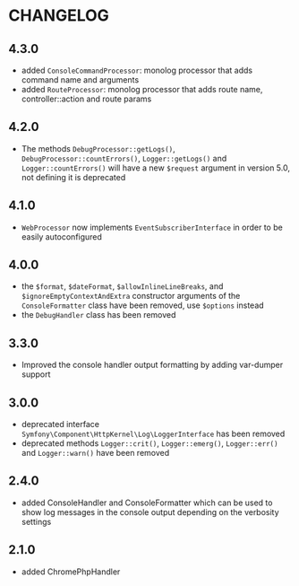 CHANGELOG
=========

4.3.0
-----

 * added `ConsoleCommandProcessor`: monolog processor that adds command name and arguments
 * added `RouteProcessor`: monolog processor that adds route name, controller::action and route params

4.2.0
-----

 * The methods `DebugProcessor::getLogs()`, `DebugProcessor::countErrors()`, `Logger::getLogs()`
   and `Logger::countErrors()` will have a new `$request` argument in version 5.0, not defining
   it is deprecated

4.1.0
-----

 * `WebProcessor` now implements `EventSubscriberInterface` in order to be easily autoconfigured

4.0.0
-----

 * the `$format`, `$dateFormat`, `$allowInlineLineBreaks`, and `$ignoreEmptyContextAndExtra`
   constructor arguments of the `ConsoleFormatter` class have been removed, use
   `$options` instead
 * the `DebugHandler` class has been removed

3.3.0
-----

 * Improved the console handler output formatting by adding var-dumper support

3.0.0
-----

 * deprecated interface `Symfony\Component\HttpKernel\Log\LoggerInterface` has been removed
 * deprecated methods `Logger::crit()`, `Logger::emerg()`, `Logger::err()` and `Logger::warn()` have been removed

2.4.0
-----

 * added ConsoleHandler and ConsoleFormatter which can be used to show log messages
   in the console output depending on the verbosity settings

2.1.0
-----

 * added ChromePhpHandler
